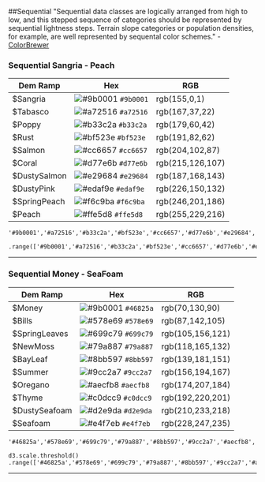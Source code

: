 ##Sequential
"Sequential data classes are logically arranged from high to low, and this stepped sequence of categories should be represented by sequential lightness steps. Terrain slope categories or population densities, for example, are well represented by sequental color schemes." - [ColorBrewer](https://web.natur.cuni.cz/~langhamr/lectures/vtfg1/mapinfo_2/barvy/colors.html)

### Sequential Sangria - Peach 

| Dem Ramp | Hex | RGB |
| --- | --- | --- |
| $Sangria | ![\#9b0001](https://placehold.it/15/9b0001/000000?text=+) `#9b0001` | rgb(155,0,1) |
| $Tabasco | ![\#a72516](https://placehold.it/15/a72516/000000?text=+) `#a72516` | rgb(167,37,22) |
| $Poppy | ![\#b33c2a](https://placehold.it/15/b33c2a/000000?text=+) `#b33c2a` | rgb(179,60,42) |
| $Rust | ![\#bf523e](https://placehold.it/15/bf523e/000000?text=+) `#bf523e` | rgb(191,82,62) |
| $Salmon | ![\#cc6657](https://placehold.it/15/cc6657/000000?text=+) `#cc6657` | rgb(204,102,87) |
| $Coral | ![\#d77e6b](https://placehold.it/15/d77e6b/000000?text=+) `#d77e6b` | rgb(215,126,107) |
| $DustySalmon | ![\#e29684](https://placehold.it/15/e29684/000000?text=+) `#e29684` | rgb(187,168,143) |
| $DustyPink | ![\#edaf9e](https://placehold.it/15/edaf9e/000000?text=+) `#edaf9e` | rgb(226,150,132) |
| $SpringPeach | ![\#f6c9ba](https://placehold.it/15/f6c9ba/000000?text=+) `#f6c9ba` | rgb(246,201,186) |
| $Peach | ![\#ffe5d8](https://placehold.it/15/ffe5d8/000000?text=+) `#ffe5d8` | rgb(255,229,216) |

```
'#9b0001','#a72516','#b33c2a','#bf523e','#cc6657','#d77e6b','#e29684','#edaf9e','#f6c9ba','#ffe5d8'
```

```d3.scale.threshold()
.range(['#9b0001','#a72516','#b33c2a','#bf523e','#cc6657','#d77e6b','#e29684','#edaf9e','#f6c9ba','#ffe5d8']);
```

---

### Sequential Money - SeaFoam

| Dem Ramp | Hex | RGB |
| --- | --- | --- |
| $Money | ![\#9b0001](https://placehold.it/15/46825a/000000?text=+) `#46825a` | rgb(70,130,90) |
| $Bills | ![\#578e69](https://placehold.it/15/578e69/000000?text=+) `#578e69` | rgb(87,142,105) |
| $SpringLeaves | ![\#699c79](https://placehold.it/15/699c79/000000?text=+) `#699c79` | rgb(105,156,121) |
| $NewMoss | ![\#79a887](https://placehold.it/15/79a887/000000?text=+) `#79a887` | rgb(118,165,132) |
| $BayLeaf | ![\#8bb597](https://placehold.it/15/8bb597/000000?text=+) `#8bb597` | rgb(139,181,151) |
| $Summer | ![\#9cc2a7](https://placehold.it/15/9cc2a7/000000?text=+) `#9cc2a7` | rgb(156,194,167) |
| $Oregano | ![\#aecfb8](https://placehold.it/15/aecfb8/000000?text=+) `#aecfb8` | rgb(174,207,184) |
| $Thyme| ![\#c0dcc9](https://placehold.it/15/c0dcc9/000000?text=+) `#c0dcc9` | rgb(192,220,201) |
| $DustySeafoam | ![\#d2e9da](https://placehold.it/15/d2e9da/000000?text=+) `#d2e9da` | rgb(210,233,218) |
| $Seafoam | ![\#e4f7eb](https://placehold.it/15/e4f7eb/000000?text=+) `#e4f7eb` | rgb(228,247,235) |

```
'#46825a','#578e69','#699c79','#79a887','#8bb597','#9cc2a7','#aecfb8','#c0dcc9','#d2e9da','#e4f7eb'

```

```
d3.scale.threshold()    .range(['#46825a','#578e69','#699c79','#79a887','#8bb597','#9cc2a7','#aecfb8','#c0dcc9','#d2e9da','#e4f7eb']);
```

---
